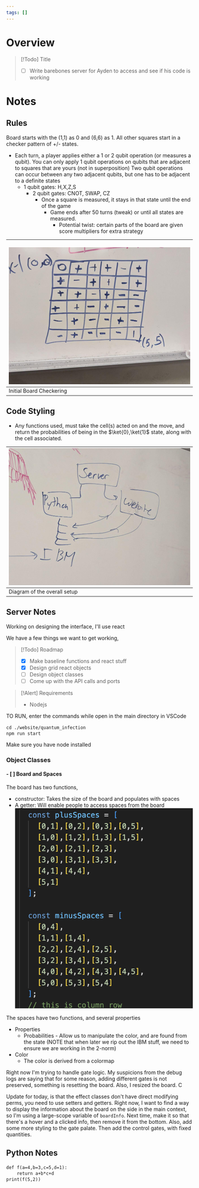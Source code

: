 ```yaml
---
tags: []
---
```

# Overview


> [!Todo] Title
> - [ ] Write barebones server for Ayden to access and see if his code is working

# Notes

## Rules
Board starts with the (1,1) as 0 and (6,6) as 1. All other squares start in a checker pattern of +/- states.

- Each turn, a player applies either a 1 or 2 qubit operation (or measures a qubit). You can only apply 1 qubit operations on qubits that are adjacent to squares that are yours (not in superposition) Two qubit operations can occur between any two adjacent qubits, but one has to be adjacent to a definite states
    - 1 qubit gates: H,X,Z,S
        - 2 qubit gates: CNOT, SWAP, CZ
            - Once a square is measured, it stays in that state until the end of the game
                - Game ends after 50 turns (tweak) or until all states are measured.
                    - Potential twist: certain parts of the board are given score multipliers for extra strategy

| <br>![initial board checkering](assets/Starting%20Board.jpg)<br> |
| ---------------------------------------------------------------- |
| Initial Board Checkering                                         |


## Code Styling

- Any functions used, must take the cell(s) acted on and the move, and return the probabilities of being in the $\ket{0},\ket{1}$ state, along with the cell associated.



| ![Image Description](assets/Server%20Diagram.jpg) |
| ------------------------------------------------- |
| Diagram of the overall setup                      |



## Server Notes
Working on designing the interface, I'll use react

We have a few things we want to get working, 

> [!Todo] Roadmap
> - [x] Make baseline functions and react stuff
> - [x] Design grid react objects
> - [ ] Design object classes
> - [ ] Come up with the API calls and ports


> [!Alert] Requirements
> - Nodejs

TO RUN, enter the commands while open in the main directory in VSCode
```
cd ./website/quantum_infection
npm run start
```
Make sure you have node installed
### Object Classes

#### - [ ] Board and Spaces
The board has two functions, 
- constructor: Takes the size of the board and populates with spaces
- A getter: Will enable people to access spaces from the board
![writeup of what coordinate points take the initialboard](assets/Grid%20Size%20Spaces.png)


The spaces have two functions, and several properties
- Properties
	- Probabilities - Allow us to manipulate the color, and are found from the state (NOTE that when later we rip out the IBM stuff, we need to ensure we are working in the 2-norm)
- Color
	- The color is derived from a colormap

Right now I'm trying to handle gate logic. My suspicions from the debug logs are saying that for some reason, adding different gates is not preserved, something is resetting the board. 
Also, I resized the board.
C

Update for today, is that the effect classes don't have direct modifying perms, you need to use setters and getters. Right now, I want to find a way to display the information about the board on the side in the main context, so I'm using a large-scope variable of `boardInfo`. 
Next time, make it so that there's a hover and a clicked info, then remove it from the bottom.
Also, add some more styling to the gate palate. Then add the control gates, with fixed quantities.
## Python Notes


```run-python
def f(a=4,b=3,c=5,d=1):
	return a+b*c+d
print(f(5,2))
```

